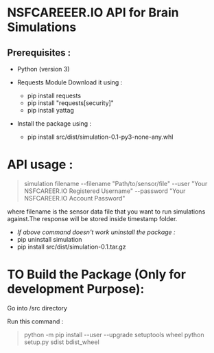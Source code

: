 # NSFCAREEER.IO API for Brain Simulations 

## Prerequisites :

- Python (version 3)
- Requests Module Download it using : 
  - pip install requests
  - pip install "requests[security]" 
  - pip install yattag

- Install the package using : 
  - pip install src/dist/simulation-0.1-py3-none-any.whl

# API usage : 
> simulation filename --filename "Path/to/sensor/file" --user "Your NSFCAREER.IO Registered Username" --password "Your NSFCAREER.IO Account Password" 

where filename is the sensor data file that you want to run simulations against.The response will be stored inside timestamp folder.

- *If above command doesn't work uninstall the package :*
 - pip uninstall simulation 
 - pip install src/dist/simulation-0.1.tar.gz

# TO Build the Package (Only for development Purpose):

Go into /src directory

Run this command : 
 
> python -m pip install --user --upgrade setuptools wheel python setup.py sdist bdist_wheel
